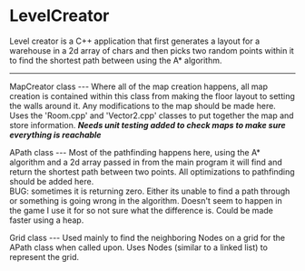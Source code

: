 # LevelCreator


Level creator is a C++ application that first generates a layout for a warehouse in a 2d array of chars and then picks two random points within it to find the shortest path between using the A* algorithm.   

----------------------------------------------------------------------------------------------------------------------------------

MapCreator class --- Where all of the map creation happens, all map creation is contained within this class from making the floor layout to setting the walls around it.  Any modifications to the map should be made here.  Uses the 'Room.cpp' and 'Vector2.cpp' classes to put together the map and store information.   ***Needs unit testing added to check maps to make sure everything is reachable***

APath class --- Most of the pathfinding happens here, using the A* algorithm and a 2d array passed in from the main program it will find and return the shortest path between two points. All optimizations to pathfinding should be added here.  
BUG: sometimes it is returning zero.  Either its unable to find a path through or something is going wrong in the algorithm.  Doesn't seem to happen in the game I use it for so not sure what the difference is. Could be made faster using a heap. 

Grid class --- Used mainly to find the neighboring Nodes on a grid for the APath class when called upon. Uses Nodes (similar to a linked list) to represent the grid.   

